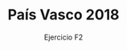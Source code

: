 ---
title: País Vasco 2018
url: "/recursos-fisica-quimica/oposiciones/fisica/pais-vasco-2018-f2"
subtitle: Ejercicio F2
summary: "<code style='background:#CCDDAA'>🆕 NOVEDAD</code> <br> Ejercicio F2."
authors:
- rodrigo-alcaraz-de-la-osa
- jesica-sanchez-mazon
tags:
- oposiciones
- mecánica
categories:
- Física

_build:
  render: never

# Optional external URL for project (replaces project detail page).
external_link: "https://fisiquimicamente.com/recursos-fisica-quimica/oposiciones/fisica/pais-vasco-2018-f2/pais-vasco-2018-f2.pdf"
---